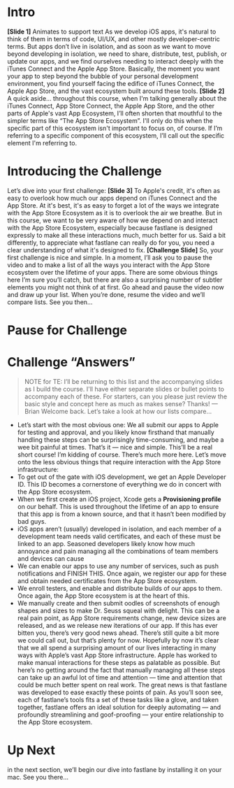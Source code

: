 # Intro
**[Slide 1]** Animates to support text
As we develop iOS apps, it's natural to think of them in terms of code, UI/UX, and other mostly developer-centric terms.
But apps don’t live in isolation, and as soon as we want to move beyond developing in isolation, we need to share, distribute, test, publish, or update our apps, and we find ourselves needing to interact deeply with the iTunes Connect and the Apple App Store. Basically, the moment you want your app to step beyond the bubble of your personal development environment, you find yourself facing the edifice of iTunes Connect, the Apple App Store, and the vast ecosystem built around these tools. 
**[Slide 2]**
A quick aside… throughout this course, when I'm talking generally about the  iTunes Connect, App Store Connect, the Apple App Store, and the other parts of Apple's vast App Ecosystem, I’ll often shorten that mouthful to the simpler terms like “The App Store Ecosystem”. I'll only do this when the specific part of this ecosystem isn't important to focus on, of course. If I’m referring to a specific component of this ecosystem, I’ll call out the specific element I'm referring to.
# Introducing the Challenge
Let’s dive into your first challenge:
**[Slide 3]**
To Apple's credit, it's often as easy to overlook how much our apps depend on iTunes Connect and the App Store. At it's best, it's as easy to forget a lot of the ways we integrate with the App Store Ecosystem as it is to overlook the air we breathe.
But in this course, we want to be very aware of how we depend on and interact with the App Store Ecosystem, especially because fastlane is designed expressly to make all these interactions much, much better for us. Said a bit differently, to appreciate what fastlane can really do for you, you need a clear understanding of what it's designed to fix.
**[Challenge Slide]**
So, your first challenge is nice and simple. In a moment, I’ll ask you to pause the video and to make a list of all the ways you interact with the App Store ecosystem over the lifetime of your apps. There are some obvious things here I’m sure you’ll catch, but there are also a surprising number of subtler elements you might not think of at first. 
Go ahead and pause the video now and draw up your list. When you’re done, resume the video and we’ll compare lists. See you then…
# Pause for Challenge
# Challenge “Answers”
> NOTE for TE: I’ll be returning to this list and the accompanying slides as I build the course. I'll have either separate slides or bullet points to accompany each of these. For starters, can you please just review the basic style and concept here as much as makes sense? Thanks! — Brian
Welcome back. Let’s take a look at how our lists compare…
- Let’s start with the most obvious one: We all submit our apps to Apple for testing and approval, and you likely know firsthand that manually handling these steps can be surprisingly time-consuming, and maybe a wee bit painful at times.
That’s it — nice and simple. This’ll be a real short course! I’m kidding of course. There’s much more here. Let’s move onto the less obvious things that require interaction with the App Store infrastructure:
- To get out of the gate with iOS development, we get an Apple Developer ID. This ID becomes a cornerstone of everything we do in concert with the App Store ecosystem.
- When we first create an iOS project, Xcode gets a **Provisioning profile** on our behalf. This is used throughout the lifetime of an app to ensure that this app is from a known source, and that it hasn’t been modified by bad guys. 
- iOS apps aren’t (usually) developed in isolation, and each member of a development team needs valid certificates, and each of these must be linked to an app. Seasoned developers likely know how much annoyance and pain managing all the combinations of team members and devices can cause
- We can enable our apps to use any number of services, such as push notifications and FINISH THIS. Once again, we register our app for these and obtain needed certificates from the App Store ecosystem.
- We enroll testers, and enable and distribute builds of our apps to them. Once again, the App Store ecosystem is at the heart of this.
- We manually create and then submit oodles of screenshots of enough shapes and sizes to make Dr. Seuss squeal with delight. This can be a real pain point, as App Store requirements change, new device sizes are released, and as we release new iterations of our app. If this has ever bitten you, there’s very good news ahead.
There’s still quite a bit more we could call out, but that’s plenty for now. Hopefully by now it’s clear that we all spend a surprising amount of our lives interacting in many ways with Apple’s vast App Store infrastructure. Apple has worked to make manual interactions for these steps as palatable as possible. But here’s no getting around the fact that manually managing all these steps can take up an awful lot of time and attention — time and attention that could be much better spent on real work.
The great news is that fastlane was developed to ease exactly these points of pain. As you’ll soon see, each of fastlane’s tools fits a set of these tasks like a glove, and taken together, fastlane offers an ideal solution for deeply automating — and profoundly streamlining and goof-proofing — your entire relationship to the App Store ecosystem.
# Up Next
in the next section, we’ll begin our dive into fastlane by installing it on your mac. See you there…